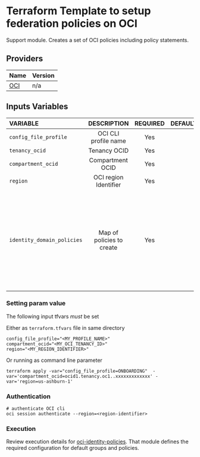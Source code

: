# Terraform Template to setup federation policies on OCI

Support module. Creates a set of OCI policies including policy statements.

## Providers

| Name                                                                  | Version |
| --------------------------------------------------------------------- | ------- |
| [OCI](https://registry.terraform.io/providers/oracle/oci/latest/docs) | n/a     |

## Inputs Variables

| VARIABLE                   |        DESCRIPTION        | REQUIRED | DEFAULT_VALUE | SAMPLE VALUE                                                                                                                                                                                                                                                                                                                                             |
|:---------------------------|:-------------------------:|:--------:|--------------:|:---------------------------------------------------------------------------------------------------------------------------------------------------------------------------------------------------------------------------------------------------------------------------------------------------------------------------------------------------------|
| `config_file_profile`      |   OCI CLI profile name    |   Yes    |               | "ONBOARDING"                                                                                                                                                                                                                                                                                                                                             |
| `tenancy_ocid`             |       Tenancy OCID        |   Yes    |               | "ocid1.tenancy.oc1..xxxxxxxxxxxxx"                                                                                                                                                                                                                                                                                                                       |
| `compartment_ocid`         |     Compartment OCID      |   Yes    |               | "ocid1.tenancy.oc1..xxxxxxxxxxxxx"                                                                                                                                                                                                                                                                                                                       |
| `region`                   |   OCI region Identifier   |   Yes    |               | "us-ashburn-1"                                                                                                                                                                                                                                                                                                                                           |
| `identity_domain_policies` | Map of policies to create |   Yes    |               | <pre>{<br/>  policies = {<br/>    name        = "Sample policy"<br/>    description = "Sample policy description"<br/>    statements  = [<br />    {<br/>      group             = "group_name"<br />      permission        = "manage network"<br/>      tenancy_statement = false<br />      where             = "!request.operation"<br/>    }]<br/>} |

### Setting param value

The following input tfvars _must_ be set

Either as `terraform.tfvars` file in same directory

```
config_file_profile="<MY_PROFILE_NAME>"
compartment_ocid="<MY_OCI_TENANCY_ID>"
region="<MY_REGION_IDENTIFIER>"
```

Or running as command line parameter

```
terraform apply -var="config_file_profile=ONBOARDING"  -var='compartment_ocid=ocid1.tenancy.oc1..xxxxxxxxxxxxx' -var='region=us-ashburn-1'
```

### Authentication

```
# authenticate OCI cli
oci session authenticate --region=<region-identifier>
```

### Execution

Review execution details for [oci-identity-policies](../README.md). That module defines the required configuration
for default groups and policies.